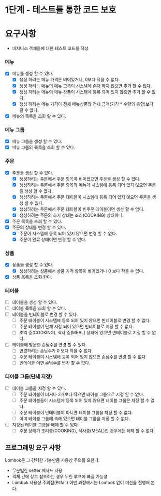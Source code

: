 # 1단계 - 테스트를 통한 코드 보호
# 요구사항
- 비지니스 객체들에 대한 테스트 코드를 작성

### 메뉴
- [x] 메뉴를 생성 할 수 있다.
    - [x] 생성 하려는 메뉴 가격은 비어있거나, 0보다 작을 수 없다.
    - [x] 생성 하려는 메뉴의 메뉴 그룹이 시스템에 존재 하지 않으면 추가 할 수 없다.
    - [x] 생성 하려는 메뉴의 메뉴 상품이 시스템에 등록 되어 있지 않으면 추가 할 수 없다.
    - [x] 생성 하려는 메뉴 가격이 전체 메뉴상품의 전체 금액(가격 * 수량의 총합)보다 클 수 없다.
- [x] 메뉴의 목록을 조회 할 수 있다.

### 메뉴 그룹
- [x] 메뉴 그룹을 생성 할 수 있다.
- [x] 메뉴 그릅의 목록을 조회 할 수 있다.

### 주문
- [x] 주문을 생성 할 수 있다.
    - [x] 생성하려는 주문에서 주문 항목이 비어있으면 주문을 생성 할 수 없다.
    - [x] 생성하려는 주문에서 주문 항목의 메뉴가 시스템에 등록 되어 있지 않으면 주문을 생성 할 수 없다.
    - [x] 생성하려는 주문에서 주문 테이블이 시스템에 등록 되어 있지 않으면 주문을 생성 할 수 없다.
    - [x] 생성하려는 주문에서 주문 테이블이 빈주문 테이블이면 생성 할 수 없다.
    - [x] 생성하려는 주문의 초기 상태는 조리(COOKING) 상태이다.
- [x] 주문 목록을 조회 할 수 있다.
- [x] 주문의 상태를 변경 할 수 있다.
    - [x] 주문이 시스템에 등록 되어 있지 않으면 변경 할 수 없다.
    - [x] 주문이 완료 상태이면 변경 할 수 없다.

### 상품
- [x] 상품을 생성 할 수 있다.
    - [x] 생성하려는 상품에서 상품 가격 항목이 비어있거나 0 보다 작을 수 없다.
- [x] 상품 목록을 조회 한다.

### 테이블
- [ ] 테이블을 생성 할 수 있다.
- [ ] 테이블 목록을 조회 할 수 있다.
- [ ] 테이블을 빈테이블로 변경 할 수 있다.
    - [ ] 주문 테이블이 시스템에 등록 되어 있지 않으면 빈테이블로 변경 할 수 없다.
    - [ ] 주문 테이블이 단체 지정 되어 있으면 빈테이블로 지정 할 수 없다.
    - [ ] 조리 중(COOKING), 식사 중(MEAL) 상태에 있으면 빈테이블로 지정 할 수 없다.
- [ ] 테이블에 방문한 손님수를 변경 할 수 있다.
    - [ ] 변경하려는 손님수가 0 보다 작을 수 없다.
    - [ ] 주문 테이블이 시스템에 등록 되어 있지 않으면 손님수를 변경 할 수 없다.
    - [ ] 빈테이블 이면 손님수를 변경 할 수 없다.

### 테이블 그룹(단체 지정)
- [ ] 테이블 그룹을 지정 할 수 있다.
    - [ ] 주문 테이블이 비거나 2개보다 작으면 테이블 그룹으로 지정 할 수 없다.
    - [ ] 주문 테이블들이 시스템에 등록 되어 있지 않으면 테이블 그룹은 지정 할 수 없다.
    - [ ] 주문 테이블이 빈테이블이 아니면 테이블 그룹을 지정 할 수 없다.
    - [ ] 이미 테이블 그룹에 속해 있으면 테이블 그룹을 지정 할 수 없다.
- [ ] 지정된 테이블 그룹을 해제 할 수 있다.
    - [ ] 주문 상태가 조리중(COOKING), 식사중(MEAL)인 경우에는 해제 할 수 없다.

## 프로그래밍 요구 사항
Lombok은 그 강력한 기능만큼 사용상 주의를 요한다.
- 무분별한 setter 메서드 사용
- 객체 간에 상호 참조하는 경우 무한 루프에 빠질 가능성
- Lombok 사용상 주의점(Pitfall)
이번 과정에서는 Lombok 없이 미션을 진행해 본다.
